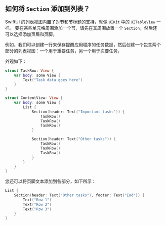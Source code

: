 如何将 `Section` 添加到列表？
---

SwiftUI 的列表视图内置了对节和节标题的支持，就像 `UIKit` 中的 `UITableView` 一样。 要在某些单元格周围添加一个节，请先在其周围放置一个 `Section`，然后还可以选择添加页眉和页脚。

例如，我们可以创建一行来保存提醒应用程序的任务数据，然后创建一个包含两个部分的列表视图：一个用于重要任务，另一个用于次要任务。

外观如下：

```swift
struct TaskRow: View {
    var body: some View {
        Text("Task data goes here")
    }
}

struct ContentView: View {
    var body: some View {
        List {
            Section(header: Text("Important tasks")) {
                TaskRow()
                TaskRow()
                TaskRow()
            }

            Section(header: Text("Other tasks")) {
                TaskRow()
                TaskRow()
                TaskRow()
            }
        }
    }
}
```

您还可以将页脚文本添加到各部分，如下所示：

```swift
List {
    Section(header: Text("Other tasks"), footer: Text("End")) {
        Text("Row 1")
        Text("Row 2")
        Text("Row 3")
    }
}
```